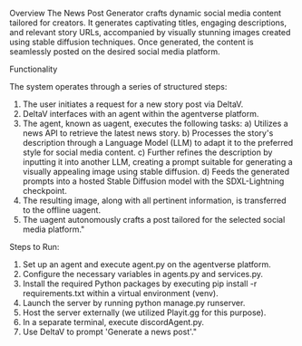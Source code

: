 Overview
The News Post Generator crafts dynamic social media content tailored for creators. It generates captivating titles, engaging descriptions, and relevant story URLs, accompanied by visually stunning images created using stable diffusion techniques. Once generated, the content is seamlessly posted on the desired social media platform.

Functionality

The system operates through a series of structured steps:

1. The user initiates a request for a new story post via DeltaV.
2. DeltaV interfaces with an agent within the agentverse platform.
3. The agent, known as uagent, executes the following tasks:
   a) Utilizes a news API to retrieve the latest news story.
   b) Processes the story's description through a Language Model (LLM) to adapt it to the preferred style for social media content.
   c) Further refines the description by inputting it into another LLM, creating a prompt suitable for generating a visually appealing image using stable diffusion.
   d) Feeds the generated prompts into a hosted Stable Diffusion model with the SDXL-Lightning checkpoint.
4. The resulting image, along with all pertinent information, is transferred to the offline uagent.
5. The uagent autonomously crafts a post tailored for the selected social media platform."

Steps to Run:

1. Set up an agent and execute agent.py on the agentverse platform.
2. Configure the necessary variables in agents.py and services.py.
3. Install the required Python packages by executing pip install -r requirements.txt within a virtual environment (venv).
4. Launch the server by running python manage.py runserver.
5. Host the server externally (we utilized Playit.gg for this purpose).
6. In a separate terminal, execute discordAgent.py.
7. Use DeltaV to prompt 'Generate a news post'."
